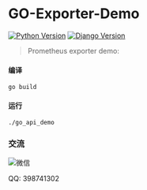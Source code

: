 GO-Exporter-Demo
==============================================

[![Python Version](https://img.shields.io/badge/Golang--1.17.13-paasing-green.svg)](https://img.shields.io/badge/Golang--1.15.11-paasing-green.svg)
[![Django Version](https://img.shields.io/badge/Gin--1.11.0-paasing-green.svg)](https://img.shields.io/badge/Beego--1.12.1-paasing-green.svg)

> Prometheus exporter demo:


#### 编译

```
go build
```


#### 运行

```
./go_api_demo
```

### 交流
![微信](https://raw.githubusercontent.com/lulu8109lu/go_exporter_demo/master/doc/images/wx.jpg)

QQ: 398741302
